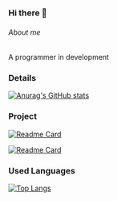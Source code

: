 ### Hi there 👋

###### About me
A programmer in development

### Details

[![Anurag's GitHub stats](https://github-readme-stats.vercel.app/api?username=juravellar&show_icons=true&theme=dark)](https://github.com/anuraghazra/github-readme-stats)

### Project

[![Readme Card](https://github-readme-stats.vercel.app/api/pin/?username=juravellar&repo=TikTok-Project&theme=dark)](https://github.com/anuraghazra/github-readme-stats)

[![Readme Card](https://github-readme-stats.vercel.app/api/pin/?username=juravellar&repo=AlgaWorksContatos&theme=dark)](https://github.com/anuraghazra/github-readme-stats)


### Used Languages
[![Top Langs](https://github-readme-stats.vercel.app/api/top-langs/?username=juravellar&layout=compact)](https://github.com/anuraghazra/github-readme-stats)
